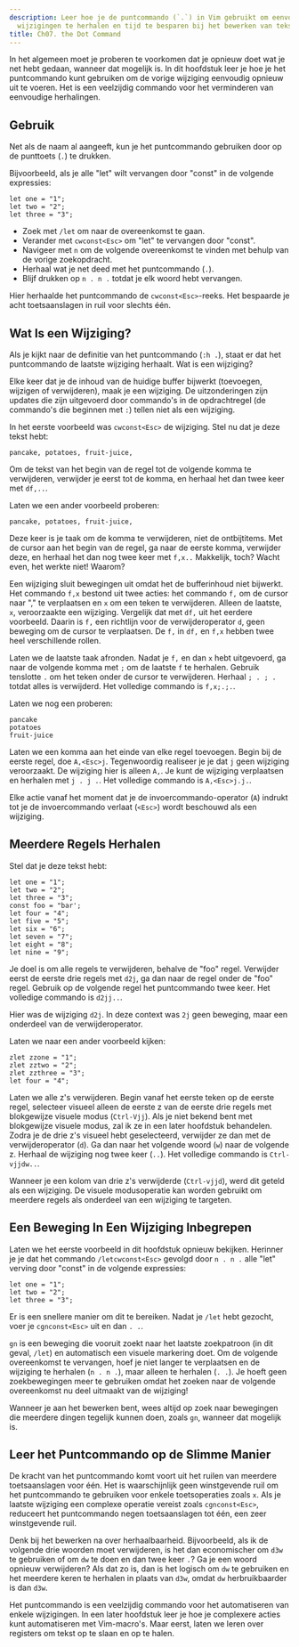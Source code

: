 ```yaml
---
description: Leer hoe je de puntcommando (`.`) in Vim gebruikt om eenvoudig eerdere
  wijzigingen te herhalen en tijd te besparen bij het bewerken van tekst.
title: Ch07. the Dot Command
---
```


In het algemeen moet je proberen te voorkomen dat je opnieuw doet wat je net hebt gedaan, wanneer dat mogelijk is. In dit hoofdstuk leer je hoe je het puntcommando kunt gebruiken om de vorige wijziging eenvoudig opnieuw uit te voeren. Het is een veelzijdig commando voor het verminderen van eenvoudige herhalingen.

## Gebruik

Net als de naam al aangeeft, kun je het puntcommando gebruiken door op de punttoets (`.`) te drukken.

Bijvoorbeeld, als je alle "let" wilt vervangen door "const" in de volgende expressies:

```shell
let one = "1";
let two = "2";
let three = "3";
```

- Zoek met `/let` om naar de overeenkomst te gaan.
- Verander met `cwconst<Esc>` om "let" te vervangen door "const".
- Navigeer met `n` om de volgende overeenkomst te vinden met behulp van de vorige zoekopdracht.
- Herhaal wat je net deed met het puntcommando (`.`).
- Blijf drukken op `n . n .` totdat je elk woord hebt vervangen.

Hier herhaalde het puntcommando de `cwconst<Esc>`-reeks. Het bespaarde je acht toetsaanslagen in ruil voor slechts één.

## Wat Is een Wijziging?

Als je kijkt naar de definitie van het puntcommando (`:h .`), staat er dat het puntcommando de laatste wijziging herhaalt. Wat is een wijziging?

Elke keer dat je de inhoud van de huidige buffer bijwerkt (toevoegen, wijzigen of verwijderen), maak je een wijziging. De uitzonderingen zijn updates die zijn uitgevoerd door commando's in de opdrachtregel (de commando's die beginnen met `:`) tellen niet als een wijziging.

In het eerste voorbeeld was `cwconst<Esc>` de wijziging. Stel nu dat je deze tekst hebt:

```shell
pancake, potatoes, fruit-juice,
```

Om de tekst van het begin van de regel tot de volgende komma te verwijderen, verwijder je eerst tot de komma, en herhaal het dan twee keer met `df,..`. 

Laten we een ander voorbeeld proberen:

```shell
pancake, potatoes, fruit-juice,
```

Deze keer is je taak om de komma te verwijderen, niet de ontbijtitems. Met de cursor aan het begin van de regel, ga naar de eerste komma, verwijder deze, en herhaal het dan nog twee keer met `f,x..` Makkelijk, toch? Wacht even, het werkte niet! Waarom?

Een wijziging sluit bewegingen uit omdat het de bufferinhoud niet bijwerkt. Het commando `f,x` bestond uit twee acties: het commando `f,` om de cursor naar "," te verplaatsen en `x` om een teken te verwijderen. Alleen de laatste, `x`, veroorzaakte een wijziging. Vergelijk dat met `df,` uit het eerdere voorbeeld. Daarin is `f,` een richtlijn voor de verwijderoperator `d`, geen beweging om de cursor te verplaatsen. De `f,` in `df,` en `f,x` hebben twee heel verschillende rollen.

Laten we de laatste taak afronden. Nadat je `f,` en dan `x` hebt uitgevoerd, ga naar de volgende komma met `;` om de laatste `f` te herhalen. Gebruik tenslotte `.` om het teken onder de cursor te verwijderen. Herhaal `; . ; .` totdat alles is verwijderd. Het volledige commando is `f,x;.;.`.

Laten we nog een proberen:

```shell
pancake
potatoes
fruit-juice
```

Laten we een komma aan het einde van elke regel toevoegen. Begin bij de eerste regel, doe `A,<Esc>j`. Tegenwoordig realiseer je je dat `j` geen wijziging veroorzaakt. De wijziging hier is alleen `A,`. Je kunt de wijziging verplaatsen en herhalen met `j . j .`. Het volledige commando is `A,<Esc>j.j.`.

Elke actie vanaf het moment dat je de invoercommando-operator (`A`) indrukt tot je de invoercommando verlaat (`<Esc>`) wordt beschouwd als een wijziging.

## Meerdere Regels Herhalen

Stel dat je deze tekst hebt:

```shell
let one = "1";
let two = "2";
let three = "3";
const foo = "bar';
let four = "4";
let five = "5";
let six = "6";
let seven = "7";
let eight = "8";
let nine = "9";
```

Je doel is om alle regels te verwijderen, behalve de "foo" regel. Verwijder eerst de eerste drie regels met `d2j`, ga dan naar de regel onder de "foo" regel. Gebruik op de volgende regel het puntcommando twee keer. Het volledige commando is `d2jj..`.

Hier was de wijziging `d2j`. In deze context was `2j` geen beweging, maar een onderdeel van de verwijderoperator.

Laten we naar een ander voorbeeld kijken:

```shell
zlet zzone = "1";
zlet zztwo = "2";
zlet zzthree = "3";
let four = "4";
```

Laten we alle z's verwijderen. Begin vanaf het eerste teken op de eerste regel, selecteer visueel alleen de eerste z van de eerste drie regels met blokgewijze visuele modus (`Ctrl-Vjj`). Als je niet bekend bent met blokgewijze visuele modus, zal ik ze in een later hoofdstuk behandelen. Zodra je de drie z's visueel hebt geselecteerd, verwijder ze dan met de verwijderoperator (`d`). Ga dan naar het volgende woord (`w`) naar de volgende z. Herhaal de wijziging nog twee keer (`..`). Het volledige commando is `Ctrl-vjjdw..`.

Wanneer je een kolom van drie z's verwijderde (`Ctrl-vjjd`), werd dit geteld als een wijziging. De visuele modusoperatie kan worden gebruikt om meerdere regels als onderdeel van een wijziging te targeten.

## Een Beweging In Een Wijziging Inbegrepen

Laten we het eerste voorbeeld in dit hoofdstuk opnieuw bekijken. Herinner je je dat het commando `/letcwconst<Esc>` gevolgd door `n . n .` alle "let" verving door "const" in de volgende expressies:

```shell
let one = "1";
let two = "2";
let three = "3";
```

Er is een snellere manier om dit te bereiken. Nadat je `/let` hebt gezocht, voer je `cgnconst<Esc>` uit en dan `. .`.

`gn` is een beweging die vooruit zoekt naar het laatste zoekpatroon (in dit geval, `/let`) en automatisch een visuele markering doet. Om de volgende overeenkomst te vervangen, hoef je niet langer te verplaatsen en de wijziging te herhalen (`n . n .`), maar alleen te herhalen (`. .`). Je hoeft geen zoekbewegingen meer te gebruiken omdat het zoeken naar de volgende overeenkomst nu deel uitmaakt van de wijziging!

Wanneer je aan het bewerken bent, wees altijd op zoek naar bewegingen die meerdere dingen tegelijk kunnen doen, zoals `gn`, wanneer dat mogelijk is.

## Leer het Puntcommando op de Slimme Manier

De kracht van het puntcommando komt voort uit het ruilen van meerdere toetsaanslagen voor één. Het is waarschijnlijk geen winstgevende ruil om het puntcommando te gebruiken voor enkele toetsoperaties zoals `x`. Als je laatste wijziging een complexe operatie vereist zoals `cgnconst<Esc>`, reduceert het puntcommando negen toetsaanslagen tot één, een zeer winstgevende ruil.

Denk bij het bewerken na over herhaalbaarheid. Bijvoorbeeld, als ik de volgende drie woorden moet verwijderen, is het dan economischer om `d3w` te gebruiken of om `dw` te doen en dan twee keer `.`? Ga je een woord opnieuw verwijderen? Als dat zo is, dan is het logisch om `dw` te gebruiken en het meerdere keren te herhalen in plaats van `d3w`, omdat `dw` herbruikbaarder is dan `d3w`. 

Het puntcommando is een veelzijdig commando voor het automatiseren van enkele wijzigingen. In een later hoofdstuk leer je hoe je complexere acties kunt automatiseren met Vim-macro's. Maar eerst, laten we leren over registers om tekst op te slaan en op te halen.